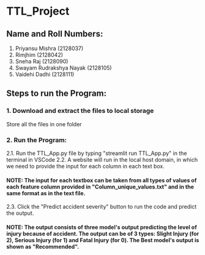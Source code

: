 # TTL_Project
## Name and Roll Numbers:
1. Priyansu Mishra (2128037)
2. Rimjhim (2128042)
3. Sneha Raj (2128090)
4. Swayam Rudrakshya Nayak (2128105)
5. Vaidehi Dadhi (2128111)
## Steps to run the Program:
### 1. Download and extract the files to local storage
Store all the files in one folder
### 2. Run the Program:
  2.1. Run the TTL_App.py file by typing "streamlit run TTL_App.py" in the terminal in VSCode
  2.2. A website will run in the local host domain, in which we need to provide the input for each column in each text box.
#### NOTE: The input for each textbox can be taken from all types of values of each feature column provided in "Column_unique_values.txt" and in the same format as in the text file.
  2.3. Click the "Predict accident severity" button to run the code and predict the output.
#### NOTE: The output consists of three model's output predicting the level of injury because of accident. The output can be of 3 types: Slight Injury (for 2), Serious Injury (for 1) and Fatal Injury (for 0). The Best model's output is shown as "Recommended".
